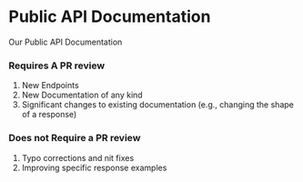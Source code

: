 # Public API Documentation
Our Public API Documentation

### Requires A PR review
1. New Endpoints
2. New Documentation of any kind
3. Significant changes to existing documentation (e.g., changing the shape of a response)

### Does not Require a PR review
1. Typo corrections and nit fixes
2. Improving specific response examples
